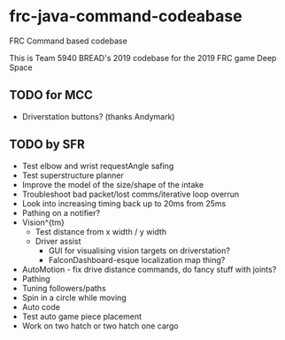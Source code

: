 # frc-java-command-codeabase
FRC Command based codebase

This is Team 5940 BREAD's 2019 codebase for the 2019 FRC game Deep Space

## TODO for MCC
 * Driverstation buttons? (thanks Andymark)


## TODO by SFR
 * Test elbow and wrist requestAngle safing
 * Test superstructure planner
  * Improve the model of the size/shape of the intake
 * Troubleshoot bad packet/lost comms/iterative loop overrun
 * Look into increasing timing back up to 20ms from 25ms
 * Pathing on a notifier?
 * Vision^{tm}
   * Test distance from x width / y width
   * Driver assist
      * GUI for visualising vision targets on driverstation?
      * FalconDashboard-esque localization map thing?
 * AutoMotion - fix drive distance commands, do fancy stuff with joints?
 * Pathing
  * Tuning followers/paths
  * Spin in a circle while moving
 * Auto code
  * Test auto game piece placement
  * Work on two hatch or two hatch one cargo